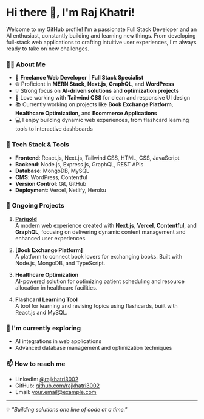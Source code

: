 # Hi there 👋, I'm Raj Khatri!

Welcome to my GitHub profile! I'm a passionate Full Stack Developer and an AI enthusiast, constantly building and learning new things. From developing full-stack web applications to crafting intuitive user experiences, I'm always ready to take on new challenges.

### 🧑‍💻 About Me
- 🚀 **Freelance Web Developer** | **Full Stack Specialist**
- 🌐 Proficient in **MERN Stack**, **Next.js**, **GraphQL**, and **WordPress**
- 💡 Strong focus on **AI-driven solutions** and **optimization projects**
- 🎨 Love working with **Tailwind CSS** for clean and responsive UI design
- 📚 Currently working on projects like **Book Exchange Platform**, **Healthcare Optimization**, and **Ecommerce Applications**
- 💻 I enjoy building dynamic web experiences, from flashcard learning tools to interactive dashboards

### 🔧 Tech Stack & Tools
- **Frontend**: React.js, Next.js, Tailwind CSS, HTML, CSS, JavaScript
- **Backend**: Node.js, Express.js, GraphQL, REST APIs
- **Database**: MongoDB, MySQL
- **CMS**: WordPress, Contentful
- **Version Control**: Git, GitHub
- **Deployment**: Vercel, Netlify, Heroku

### 💼 Ongoing Projects
1. **[Parigold](https://parigold.in)**  
   A modern web experience created with **Next.js**, **Vercel**, **Contentful**, and **GraphQL**, focusing on delivering dynamic content management and enhanced user experiences.

2. **[Book Exchange Platform]**  
   A platform to connect book lovers for exchanging books. Built with Node.js, MongoDB, and TypeScript.
   
3. **Healthcare Optimization**  
   AI-powered solution for optimizing patient scheduling and resource allocation in healthcare facilities.
   
4. **Flashcard Learning Tool**  
   A tool for learning and revising topics using flashcards, built with React.js and MySQL.

### 🌱 I'm currently exploring
- AI integrations in web applications
- Advanced database management and optimization techniques

### 📫 How to reach me
- LinkedIn: [@rajkhatri3002](https://www.linkedin.com/in/workwithrajkhatri/)
- GitHub: [github.com/rajkhatri3002](https://github.com/rajkhatri3002)
- Email: [your.email@example.com](mailto:rajkhatri3002@gmail.com)

---

💡 _"Building solutions one line of code at a time."_
